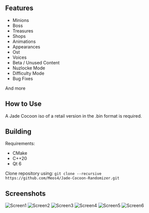 Features
--------
* Minions
* Boss
* Treasures
* Shops
* Animations
* Appearances
* Ost
* Voices 
* Beta / Unused Content
* Nuzlocke Mode
* Difficulty Mode
* Bug Fixes

And more

How to Use
----------
A Jade Cocoon iso of a retail version in the .bin format is required.

Building
--------
Requirements:
* CMake
* C++20
* Qt 6

Clone repository using: `git clone --recursive https://github.com/Meos4/Jade-Cocoon-Randomizer.git`

Screenshots
-----------
![Screen1](https://user-images.githubusercontent.com/119010768/208507549-0d27afd6-9eab-41d0-9a1e-8cd045d576bd.png)
![Screen2](https://user-images.githubusercontent.com/119010768/208507597-d88fa4c8-8606-463b-8051-45a42bd75373.png)
![Screen3](https://user-images.githubusercontent.com/119010768/208507711-de232e50-fedf-44ae-bbe9-af88cf6ec65a.png)
![Screen4](https://user-images.githubusercontent.com/119010768/208507732-097a74ea-94c7-4a80-97e4-f1c7c3638b2b.png)
![Screen5](https://user-images.githubusercontent.com/119010768/208507753-91338711-a10c-4aed-ae8a-c6fe50a2aba1.png)
![Screen6](https://user-images.githubusercontent.com/119010768/208507811-1f2f77fb-ff3d-48e6-b9d9-c44b9e829f67.png)
